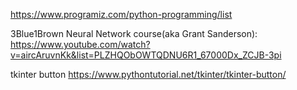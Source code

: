 https://www.programiz.com/python-programming/list

3Blue1Brown Neural Network course(aka Grant Sanderson):
https://www.youtube.com/watch?v=aircAruvnKk&list=PLZHQObOWTQDNU6R1_67000Dx_ZCJB-3pi

tkinter button
https://www.pythontutorial.net/tkinter/tkinter-button/

